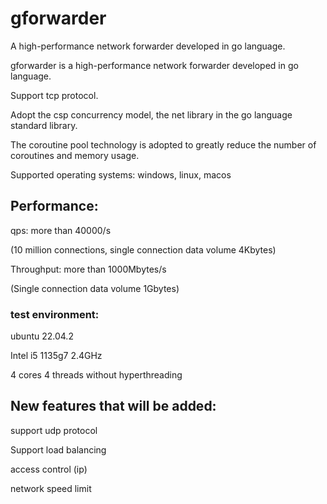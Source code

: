 # gforwarder
A high-performance network forwarder developed in go language.


gforwarder is a high-performance network forwarder developed in go language.

Support tcp protocol.

Adopt the csp concurrency model, the net library in the go language standard library.

The coroutine pool technology is adopted to greatly reduce the number of coroutines and memory usage.


Supported operating systems: windows, linux, macos


## Performance:

qps: more than 40000/s

(10 million connections, single connection data volume 4Kbytes)

Throughput: more than 1000Mbytes/s

(Single connection data volume 1Gbytes)


### test environment:

ubuntu 22.04.2

Intel i5 1135g7 2.4GHz

4 cores 4 threads without hyperthreading


## New features that will be added:

support udp protocol

Support load balancing

access control (ip)

network speed limit

